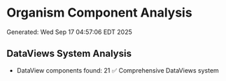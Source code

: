 # Organism Component Analysis
Generated: Wed Sep 17 04:57:06 EDT 2025

## DataViews System Analysis
- DataView components found:       21
✅ Comprehensive DataViews system
